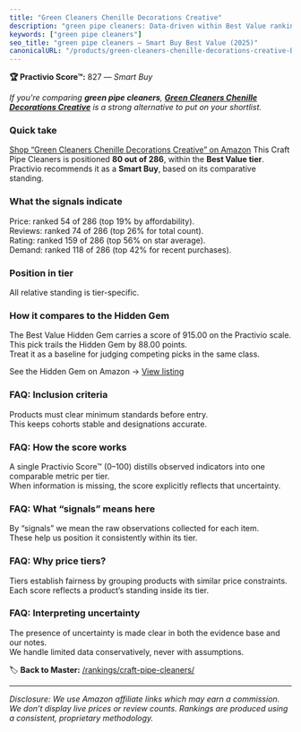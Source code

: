 ```yaml
---
title: "Green Cleaners Chenille Decorations Creative"
description: "green pipe cleaners: Data-driven within Best Value ranking using the Practivio Score™. Positioned by quality, value, demand, findability, momentum."
keywords: ["green pipe cleaners"]
seo_title: "green pipe cleaners — Smart Buy Best Value (2025)"
canonicalURL: "/products/green-cleaners-chenille-decorations-creative-B0CQLLP94R/"
---
```


**🏆 Practivio Score™:** 827 — _Smart Buy_


*If you're comparing **green pipe cleaners**, **[Green Cleaners Chenille Decorations Creative](https://www.amazon.com/dp/B0CQLLP94R?tag=practivio-20)** is a strong alternative to put on your shortlist.*
### Quick take
[Shop “Green Cleaners Chenille Decorations Creative” on Amazon](https://www.amazon.com/dp/B0CQLLP94R?tag=practivio-20)
This Craft Pipe Cleaners is positioned **80 out of 286**, within the **Best Value tier**.  
Practivio recommends it as a **Smart Buy**, based on its comparative standing.

### What the signals indicate
Price: ranked 54 of 286 (top 19% by affordability).  
Reviews: ranked 74 of 286 (top 26% for total count).  
Rating: ranked 159 of 286 (top 56% on star average).  
Demand: ranked 118 of 286 (top 42% for recent purchases).

### Position in tier
All relative standing is tier-specific.

### How it compares to the Hidden Gem
The Best Value Hidden Gem carries a score of 915.00 on the Practivio scale.  
This pick trails the Hidden Gem by 88.00 points.  
Treat it as a baseline for judging competing picks in the same class.  

See the Hidden Gem on Amazon → [View listing](https://www.amazon.com/dp/B08GZL6MFJ?tag=practivio-20)

### FAQ: Inclusion criteria
Products must clear minimum standards before entry.  
This keeps cohorts stable and designations accurate.

### FAQ: How the score works
A single Practivio Score™ (0–100) distills observed indicators into one comparable metric per tier.  
When information is missing, the score explicitly reflects that uncertainty.

### FAQ: What “signals” means here
By “signals” we mean the raw observations collected for each item.  
These help us position it consistently within its tier.

### FAQ: Why price tiers?
Tiers establish fairness by grouping products with similar price constraints.  
Each score reflects a product’s standing inside its tier.

### FAQ: Interpreting uncertainty
The presence of uncertainty is made clear in both the evidence base and our notes.  
We handle limited data conservatively, never with assumptions.


🏷️ **Back to Master:** [/rankings/craft-pipe-cleaners/](/rankings/craft-pipe-cleaners/)

---
_Disclosure: We use Amazon affiliate links which may earn a commission. We don’t display live prices or review counts. Rankings are produced using a consistent, proprietary methodology._

